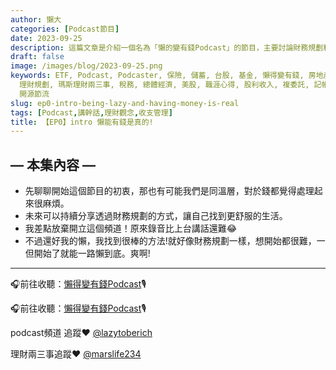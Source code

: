 ```yaml
---
author: 懶大
categories: [Podcast節目]
date: 2023-09-25
description: 這篇文章是介紹一個名為「懶的變有錢Podcast」的節目，主要討論財務規劃和找到更舒適的生活方式。作者提到開始錄音比上台講話還難，但透過懶惰的方法，可以一路懶到底，享受財務規劃的過程。
draft: false
image: /images/blog/2023-09-25.png
keywords: ETF, Podcast, Podcaster, 保險, 儲蓄, 台股, 基金, 懶得變有錢, 房地產, 投資, 投資理財, 支出, 收入, 理財,
  理財規劃, 瑪斯理財兩三事, 稅務, 總體經濟, 美股, 職涯心得, 股利收入, 複委託, 記帳, 讀書心得, 財務規劃, 財商, 貸款, 資產配置, 退休規劃,
  開源節流
slug: ep0-intro-being-lazy-and-having-money-is-real
tags: [Podcast,講幹話,理財觀念,收支管理]
title: 【EP0】intro 懶能有錢是真的!
---
```

## — 本集內容 —

- 先聊聊開始這個節目的初衷，那也有可能我們是同溫層，對於錢都覺得處理起來很麻煩。
- 未來可以持續分享透過財務規劃的方式，讓自己找到更舒服的生活。
- 我差點放棄開立這個頻道！原來錄音比上台講話還難😂
- 不過還好我的懶，我找到很棒的方法!就好像財務規劃一樣，想開始都很難，一但開始了就能一路懶到底。爽啊!

---


🎧前往收聽：[懶得變有錢Podcast](https://solink.soundon.fm/episode/a9c93fb4-d744-4a5e-96a0-f0bf291d490a)🎙️

🎧前往收聽：[懶得變有錢Podcast](https://solink.soundon.fm/episode/a9c93fb4-d744-4a5e-96a0-f0bf291d490a)🎙️

podcast頻道 追蹤❤️ [@lazytoberich](https://www.instagram.com/lazytoberich/)

理財兩三事追蹤❤️ [@marslife234](https://www.instagram.com/marslife234/)



